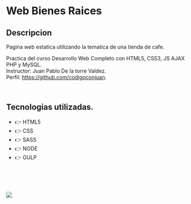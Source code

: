 # Web Bienes Raices

## Descripcion
Pagina web estatica utilizando la tematica de una tienda de cafe.

Practica del curso Desarrollo Web Completo con HTML5, CSS3, JS AJAX PHP y MySQL.  
Instructor: Juan Pablo De la torre Valdez.  
Perfil: https://github.com/codigoconjuan.  

<br />

## Tecnologias utilizadas.

- 👉 HTML5
- 👉 CSS
- 👉 SASS
- 👉 NODE
- 👉 GULP


<br /><br /><br />

[<img align="left" src="https://drive.google.com/uc?export=view&id=1g07Pwa2DeBafGdB2RFMbmBmJ_zquGQvz" />][proyectoImagenes]

[proyectoImagenes]: https://drive.google.com/drive/folders/10gl5957bn0wfuBZcKWaANAs1iBoSYf80?usp=sharing